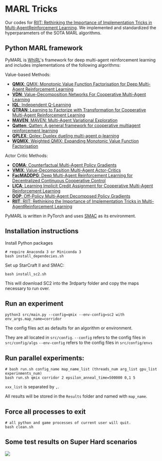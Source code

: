 # MARL Tricks
Our codes for [RIIT: Rethinking the Importance of Implementation Tricks in Multi-AgentReinforcement Learning](https://arxiv.org/abs/2102.03479). We implemented and standardized the hyperparameters of the SOTA MARL algorithms.

## Python MARL framework

PyMARL is [WhiRL](http://whirl.cs.ox.ac.uk)'s framework for deep multi-agent reinforcement learning and includes implementations of the following algorithms:

Value-based Methods:

- [**QMIX**: QMIX: Monotonic Value Function Factorisation for Deep Multi-Agent Reinforcement Learning](https://arxiv.org/abs/1803.11485)
- [**VDN**: Value-Decomposition Networks For Cooperative Multi-Agent Learning](https://arxiv.org/abs/1706.05296) 
- [**IQL**: Independent Q-Learning](https://arxiv.org/abs/1511.08779)
- [**QTRAN**: Learning to Factorize with Transformation for Cooperative Multi-Agent Reinforcement Learning](https://arxiv.org/abs/1905.05408)
- [**MAVEN**: MAVEN: Multi-Agent Variational Exploration](https://arxiv.org/abs/1910.07483)
- [**Qatten**: Qatten: A general framework for cooperative multiagent reinforcement learning](https://arxiv.org/abs/2002.03939)
- [**QPLEX**: Qplex: Duplex dueling multi-agent q-learning](https://arxiv.org/abs/2008.01062)
- [**WQMIX**: Weighted QMIX: Expanding Monotonic Value Function Factorisation](https://arxiv.org/abs/2006.10800)

Actor Critic Methods:

- [**COMA**: Counterfactual Multi-Agent Policy Gradients](https://arxiv.org/abs/1705.08926)
- [**VMIX**: Value-Decomposition Multi-Agent Actor-Critics](https://arxiv.org/abs/2007.12306)
- [**FacMADDPG**: Deep Multi-Agent Reinforcement Learning for Decentralized Continuous Cooperative Control](https://arxiv.org/abs/2003.06709)
- [**LICA**: Learning Implicit Credit Assignment for Cooperative Multi-Agent Reinforcement Learning](https://arxiv.org/abs/2007.02529)
- [**DOP**: Off-Policy Multi-Agent Decomposed Policy Gradients](https://arxiv.org/abs/2007.12322)
- [**RIIT**: RIIT: Rethinking the Importance of Implementation Tricks in Multi-AgentReinforcement Learning](https://arxiv.org/abs/2102.03479)

PyMARL is written in PyTorch and uses [SMAC](https://github.com/oxwhirl/smac) as its environment.

## Installation instructions

Install Python packages
```shell
# require Anaconda 3 or Miniconda 3
bash install_dependecies.sh
```

Set up StarCraft II and SMAC:
```shell
bash install_sc2.sh
```

This will download SC2 into the 3rdparty folder and copy the maps necessary to run over.

## Run an experiment 

```shell
python3 src/main.py --config=qmix --env-config=sc2 with env_args.map_name=corridor
```

The config files act as defaults for an algorithm or environment. 

They are all located in `src/config`.
`--config` refers to the config files in `src/config/algs`
`--env-config` refers to the config files in `src/config/envs`

## Run parallel experiments:
```shell
# bash run.sh config_name map_name_list (threads_num arg_list gpu_list experinments_num)
bash run.sh qmix corridor 2 epsilon_anneal_time=500000 0,1 5
```

`xxx_list` is separated by `,`.

All results will be stored in the `Results` folder and named with `map_name`.

## Force all processes to exit

```shell
# all python and game processes of current user will quit.
bash clean.sh
```

## Some test results on Super Hard scenarios
![](img/baselines2.png)

